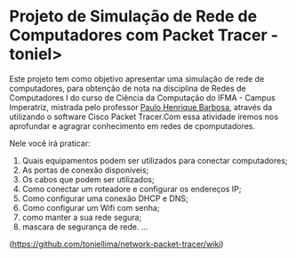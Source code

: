 # Projeto de Simulação de Rede de Computadores com Packet Tracer -toniel>
Este projeto tem como objetivo apresentar uma simulação de rede de computadores, para obtenção de nota na disciplina de Redes de Computadores I do curso de Ciência da Computação do IFMA - Campus Imperatriz, mistrada pelo professor [Paulo Henrique Barbosa](https://github.com/agenteph), através da utilizando o software Cisco Packet Tracer.Com essa atividade iremos nos aprofundar e agragrar conhecimento em redes de cpomputadores.

Nele você irá praticar:

1. Quais equipamentos podem ser utilizados para conectar computadores;
2. As portas de conexão disponiveis;
3. Os cabos que podem ser utilizados;
4. Como conectar um roteadore e configurar os endereços IP;
5. Como configurar uma conexão DHCP e DNS;
6. Como configurar um Wifi com senha;
7. como manter a sua rede segura;
8. mascara de segurança de rede.
...

(https://github.com/toniellima/network-packet-tracer/wiki)
